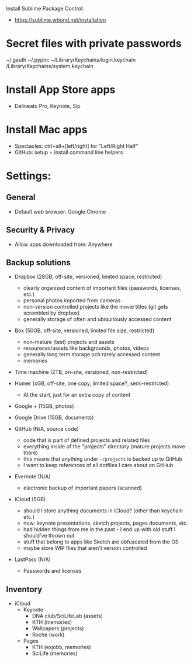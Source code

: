 
Install Sublime Package Control:
- https://sublime.wbond.net/installation

# Secret files with private passwords
~/.gauth
~/.pypirc
~/Library/Keychains/login.keychain
/Library/Keychains/system.keychain

# Install App Store apps
- Delineato Pro, Keynote, Sip


# Install Mac apps
* Spectacles: ctrl+alt+[left/right] for "Left/Right Half"
* GitHub: setup + install command line helpers

# Settings:
## General
- Default web browser: Google Chrome

## Security & Privacy
- Allow apps downloaded from: Anywhere

## Backup solutions

- Dropbox (28GB, off-site, versioned, limited space, restricted)
	- clearly organized content of important files (passwords, licenses, etc.)
	- personal photos imported from cameras
	- non-version controlled projects like the movie titles (git gets scrambled by dropbox)
	- generally storage of often and ubiquitously accessed content

- Box (50GB, off-site, versioned, limited file size, restricted)
	- non-mature (test) projects and assets
	- resoureces/assets like backgrounds, photos, videos
	- generally long term storage och rarely accessed content
	- memories

- Time machine (2TB, on-site, versioned, non-restricted)

- Homer (xGB, off-site, one copy, limited space?, semi-restricted)
	- At the start, just for an extra copy of content

- Google + (15GB, photos)

- Google Drive (15GB, documents)

- GitHub (N/A, source code)
	- code that is part of defined projects and related files
	- everything inside of the "projects" directory (mature projects move there)
	- this means that anything under ``~/projects`` is backed up to GitHub
	- I want to keep references of all dotfiles I care about on GitHub

- Evernote (N/A)
	- electronic backup of important papers (scanned)

- iCloud (5GB)
	- should I store anything documents in iCloud? (other than keychain etc.)
	- now: keynote presentations, sketch projects, pages documents, etc.
	- had hidden things from me in the past - I end up with old stuff I should've thrown out
	- stuff that belong to apps like Sketch are obfuscated from the OS
	- maybe store WIP files that aren't version controlled

- LastPass (N/A)
	- Passwords and licenses


## Inventory
- iCloud
	- Keynote
		- DNA club/SciLifeLab (assets)
		- KTH (memories)
		- Wallpapers (projects)
		- Roche (work)
	- Pages
		- KTH (exjobb, memories)
		- SciLife (memories)
